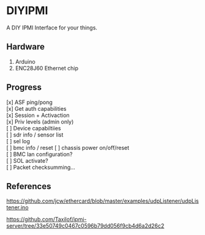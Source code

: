 # DIYIPMI

A DIY IPMI Interface for your things.

## Hardware

1. Arduino
2. ENC28J60 Ethernet chip

## Progress

[x] ASF ping/pong  
[x] Get auth capabilities  
[x] Session + Activaction  
[x] Priv levels (admin only)  
[ ] Device capabiltiies  
[ ] sdr info / sensor list  
[ ] sel log  
[ ] bmc info / reset 
[ ] chassis power on/off/reset  
[ ] BMC lan configuration?  
[ ] SOL activate?  
[ ] Packet checksumming...  

## References

https://github.com/jcw/ethercard/blob/master/examples/udpListener/udpListener.ino

https://github.com/Taxilof/ipmi-server/tree/33e50749c0467c0596b79dd056f9cb4d6a2d26c2

